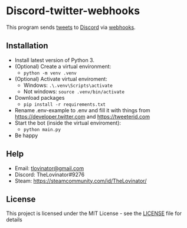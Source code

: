 Discord-twitter-webhooks
=========

This program sends [tweets](https://twitter.com) to [Discord](https://discord.com/) via [webhooks](https://en.wikipedia.org/wiki/Webhook).

## Installation

* Install latest version of Python 3.
* (Optional) Create a virtual environment:
    * `python -m venv .venv`
* (Optional) Activate virtual enviroment:
    * Windows:  `.\.venv\Scripts\activate`
    * Not windows:  `source .venv/bin/activate`
* Download packages
    * `pip install -r requirements.txt`
* Rename .env-example to .env and fill it with things from https://developer.twitter.com and https://tweeterid.com
* Start the bot (inside the virtual enviroment):
    * `python main.py`
* Be happy

## Help
* Email: tlovinator@gmail.com
* Discord: TheLovinator#9276
* Steam: https://steamcommunity.com/id/TheLovinator/

## License
This project is licensed under the MIT License - see the [LICENSE](LICENSE) file for details
